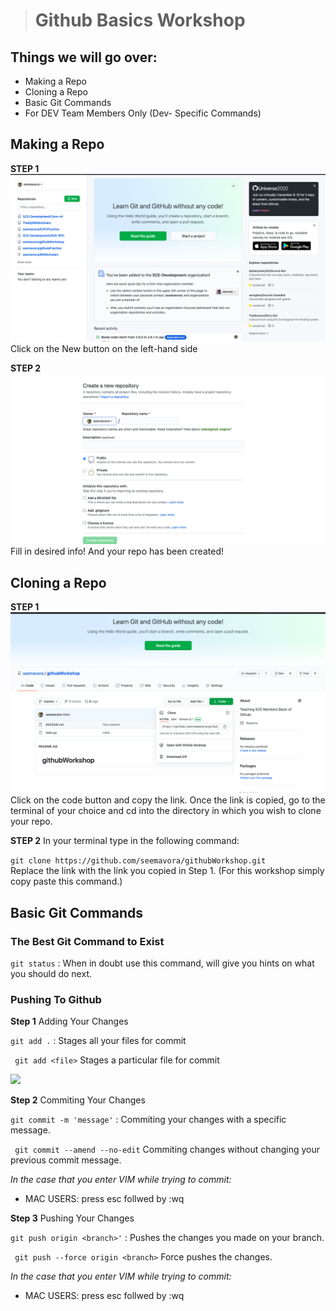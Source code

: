 ># Github Basics Workshop

## Things we will go over:
-  Making a Repo
- Cloning a Repo
-  Basic Git Commands
- For DEV Team Members Only (Dev- Specific Commands)

## Making a Repo
**STEP 1** 
![](/images/RepoCreate.png)
Click on the New button on the left-hand side

**STEP 2**
![](/images/createNew.png)
Fill in desired info! And your repo has been created! 

## Cloning a Repo
**STEP 1** 
![](/images/cloneRepo.png)
Click on the code button and copy the link. Once the link is copied, go to the terminal of your choice and cd into the directory in which you wish to clone your repo. 


**STEP 2**
In your terminal type in the following command:

``` git clone https://github.com/seemavora/githubWorkshop.git ```   
Replace the link with the link you copied in Step 1. (For this workshop simply copy paste this command.) 

## Basic Git Commands
### **The Best Git Command to Exist**
```git status``` : When in doubt use this command, will give you hints on what you should do next.

### **Pushing To Github**
**Step 1** Adding Your Changes

```git add .``` : Stages all your files for commit

``` git add <file>``` Stages a particular file for commit


![](/images/gitAdd.png)

**Step 2** Commiting Your Changes

```git commit -m 'message'``` : Commiting your changes with a specific message.

``` git commit --amend --no-edit``` Commiting changes without changing your previous commit message.

*In the case that you enter VIM while trying to commit:*
- MAC USERS: press esc follwed by :wq

**Step 3** Pushing Your Changes

```git push origin <branch>'``` : Pushes the changes you made on your branch. 

``` git push --force origin <branch>``` Force pushes the changes.


*In the case that you enter VIM while trying to commit:*
- MAC USERS: press esc follwed by :wq








